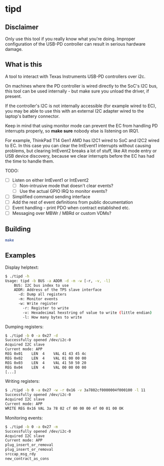 # tipd

## Disclaimer

Only use this tool if you really know what you're doing. Improper configuration
of the USB-PD controller can result in serious hardware damage.

## What is this

A tool to interact with Texas Instruments USB-PD controllers over i2c.

On machines where the PD controller is wired directly to the SoC's I2C bus, this
tool can be used internally - but make sure you unload the driver, if present.

If the controller's I2C is not internally accessible (for example wired to EC),
you may be able to use this with an external I2C adapter wired to the laptop's
battery connector.

Keep in mind that using monitor mode can prevent the EC from handling PD
interrupts properly, so **make sure** nobody else is listening on IRQ1.

For example, ThinkPad T14 Gen1 AMD has I2C1 wired to SoC and I2C2 wired to EC.
In this case you can clear the IntEvent1 interrupts without causing problems,
but clearing IntEvent2 breaks a lot of stuff, like Alt mode entry or USB
device discovery, because we clear interrupts before the EC has had the time
to handle them.

TODO:
- [ ] Listen on either IntEvent1 or IntEvent2
	- [ ] Non-intrusive mode that doesn't clear events?
 	- [ ] Use the actual GPIO IRQ to monitor events?
- [ ] Simplified command sending interface
- [ ] Add the rest of event definitions from public documentation
- [ ] Event handling - print PDO when contract established etc.
- [ ] Messaging over MBWr / MBRd or custom VDMs?

## Building

```bash
make
```

## Examples

Display helptext:

```bash
$ ./tipd -h                                                                                                                                                                                                         main!?
Usage: tipd -b BUS -a ADDR -d -m -w [-r, -v, -l]
	BUS: I2C bus index to use
	ADDR: Address of the TPS slave interface
	  -d: Dump all registers
	  -m: Monitor events
	  -w: Write register
	    -r: Register to write
	    -v: Hexadecimal hexstring of value to write (little endian)
	    -l: How many bytes to write
```

Dumping registers:

```bash
$ ./tipd -b 0 -a 0x27 -d
Successfully opened /dev/i2c-0
Acquired I2C slave
Current mode: APP
REG 0x01    LEN  4    VAL 41 43 45 4c
REG 0x02    LEN  4    VAL 01 00 00 00
REG 0x03    LEN  4    VAL 41 50 50 20
REG 0x04    LEN  4    VAL 00 00 00 00
[...]
```

Writing registers:

```bash
$ ./tipd -b 0 -a 0x27 -w -r 0x16 -v 3a7802cf0000004f000100 -l 11
Successfully opened /dev/i2c-0
Acquired I2C slave
Current mode: APP
WRITE REG 0x16 VAL 3a 78 02 cf 00 00 00 4f 00 01 00 OK
```

Monitoring events:

```bash
$ ./tipd -b 0 -a 0x27 -m
Successfully opened /dev/i2c-0
Acquired I2C slave
Current mode: APP
plug_insert_or_removal
plug_insert_or_removal
srccap_msg_rdy
new_contract_as_cons
```

